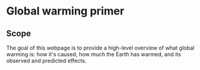 # Global warming primer

## Scope

The goal of this webpage is to provide a high-level overview of what global warming is: how it's caused, how much the Earth has warmed, and its observed and predicted effects.

